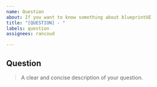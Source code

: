 ```yaml
---
name: Question
about: If you want to know something about blueprintUE
title: "[QUESTION] - "
labels: question
assignees: rancoud

---
```

## Question
> A clear and concise description of your question.